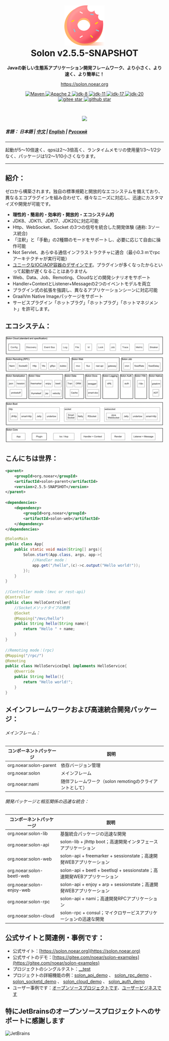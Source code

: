 <h1 align="center" style="text-align:center;">
<img src="solon_icon.png" width="128" />
<br />
Solon v2.5.5-SNAPSHOT
</h1>
<p align="center">
	<strong>Javaの新しい生態系アプリケーション開発フレームワーク、より小さく、より速く、より簡単に！</strong>
</p>
<p align="center">
	<a href="https://solon.noear.org/">https://solon.noear.org</a>
</p>

<p align="center">
    <a target="_blank" href="https://central.sonatype.com/search?q=org.noear%2520solon-parent">
        <img src="https://img.shields.io/maven-central/v/org.noear/solon.svg?label=Maven%20Central" alt="Maven" />
    </a>
    <a target="_blank" href="https://www.apache.org/licenses/LICENSE-2.0.txt">
		<img src="https://img.shields.io/:License-Apache2-blue.svg" alt="Apache 2" />
	</a>
    <a target="_blank" href="https://www.oracle.com/java/technologies/javase/javase-jdk8-downloads.html">
		<img src="https://img.shields.io/badge/JDK-8-green.svg" alt="jdk-8" />
	</a>
    <a target="_blank" href="https://www.oracle.com/java/technologies/javase/jdk11-archive-downloads.html">
		<img src="https://img.shields.io/badge/JDK-11-green.svg" alt="jdk-11" />
	</a>
    <a target="_blank" href="https://www.oracle.com/java/technologies/javase/jdk17-archive-downloads.html">
		<img src="https://img.shields.io/badge/JDK-17-green.svg" alt="jdk-17" />
	</a>
    <a target="_blank" href="https://www.oracle.com/java/technologies/javase/jdk20-archive-downloads.html">
		<img src="https://img.shields.io/badge/JDK-20-green.svg" alt="jdk-20" />
	</a>
    <br />
    <a target="_blank" href='https://gitee.com/noear/solon/stargazers'>
		<img src='https://gitee.com/noear/solon/badge/star.svg' alt='gitee star'/>
	</a>
    <a target="_blank" href='https://github.com/noear/solon/stargazers'>
		<img src="https://img.shields.io/github/stars/noear/solon.svg?logo=github" alt="github star"/>
	</a>
</p>

<br/>
<p align="center">
	<a href="https://jq.qq.com/?_wv=1027&k=kjB5JNiC">
	<img src="https://img.shields.io/badge/QQ交流群-22200020-orange"/></a>
</p>

##### 言語： 日本語 | [中文](README.md) | [English](README_EN.md) | [Русский](README_RU.md)

<hr />

起動が5～10倍速く、qpsは2～3倍高く、ランタイムメモリの使用量1/3〜1/2少なく、パッケージは1/2～1/10小さくなります。

<hr />

## 紹介：

ゼロから構築されます。独自の標準規範と開放的なエコシステムを備えており、異なるエコプラグインを組み合わせて、様々なニーズに対応し、迅速にカスタマイズや開発が可能です。

* **理性的・簡易的・効率的・開放的・エコシステム的**
* JDK8、JDK11、JDK17、JDK20に対応可能
* Http、WebSocket、Socket の3つの信号を統合した開発体験 (通称: 3ソース統合)
* 「注釈」と「手動」の2種類のモードをサポートし、必要に応じて自由に操作可能
* Not Servlet、あらゆる通信インフラストラクチャに適合（最小0.3 mでrpcアーキテクチャが実行可能）
* [ユニークなIOC/AOP容器のデザインです](https://solon.noear.org/article/241)。プラグインが多くなったからといって起動が遅くなることはありません
* Web、Data、Job、Remoting、Cloudなどの開発シナリオをサポート
* Handler+ContextとListener+Messageの2つのイベントモデルを両立
* プラグイン式の拡張を強調し、異なるアプリケーションシーンに対応可能
* GraalVm Native Imageパッケージをサポート
* サービスプラグイン「ホットプラグ」「ホットプラグ」「ホットマネジメント」を許可します。


## エコシステム：

<img src="solon_schema.png" width="700" />

## こんにちは世界：

```xml
<parent>
    <groupId>org.noear</groupId>
    <artifactId>solon-parent</artifactId>
    <version>2.5.5-SNAPSHOT</version>   
</parent>

<dependencies>
    <dependency>
        <groupId>org.noear</groupId>
        <artifactId>solon-web</artifactId>
    </dependency>
</dependencies>
```

```java
@SolonMain
public class App{
    public static void main(String[] args){
        Solon.start(App.class, args, app->{
            //Handler mode：
            app.get("/hello",(c)->c.output("Hello world!"));
        });
    }
}

//Controller mode：(mvc or rest-api)
@Controller
public class HelloController{
    //Socketメソッドタイプの修飾
    @Socket
    @Mapping("/mvc/hello")
    public String hello(String name){
        return "Hello " + name;
    }
}

//Remoting mode：(rpc)
@Mapping("/rpc/")
@Remoting
public class HelloServiceImpl implements HelloService{
    @Override
    public String hello(){
        return "Hello world!";
    }
}
```


## メインフレームワークおよび高速統合開発パッケージ：

###### メインフレーム：

| コンポーネントパッケージ                    | 説明                          |
|------------------------|-----------------------------|
| org.noear:solon-parent | 依存バージョン管理                      |
| org.noear:solon        | メインフレーム                         |
| org.noear:nami         | 随伴フレームワーク（solon remotingのクライアントとして） |

###### 開発パッケージと相互関係の迅速な統合：

| コンポーネントパッケージ                       | 説明                                                          |
|---------------------------|-------------------------------------------------------------|
| org.noear:solon-lib       | 基盤統合パッケージの迅速な開発                                             |
| org.noear:solon-api       | solon-lib + jlhttp boot；高速開発インタフェースアプリケーション                 |
| org.noear:solon-web       | solon-api + freemarker + sessionstate；高速開発WEBアプリケーション       |
| org.noear:solon-beetl-web | solon-api + beetl + beetlsql + sessionstate；高速開発WEBアプリケーション |
| org.noear:solon-enjoy-web | solon-api + enjoy + arp + sessionstate；高速開発WEBアプリケーション      |
| org.noear:solon-rpc       | solon-api + nami；高速開発RPCアプリケーション                            |
| org.noear:solon-cloud     | solon-rpc + consul；マイクロサービスアプリケーションの迅速な開発                                |


## 公式サイトと関連例・事例です：

* 公式サイト：[https://solon.noear.org](https://solon.noear.org)
* 公式サイトのデモ：[https://gitee.com/noear/solon-examples](https://gitee.com/noear/solon-examples)
* プロジェクトのシングルテスト：[__test](./__test/) 
* プロジェクトの詳細機能の例：[solon_api_demo](https://gitee.com/noear/solon_api_demo)  、 [solon_rpc_demo](https://gitee.com/noear/solon_rpc_demo) 、 [solon_socketd_demo](https://gitee.com/noear/solon_socketd_demo) 、 [solon_cloud_demo](https://gitee.com/noear/solon_cloud_demo) 、 [solon_auth_demo](https://gitee.com/noear/solon_auth_demo)
* ユーザー事例です：[オープンソースプロジェクトです](https://solon.noear.org/article/555)、[ユーザービジネスです](https://solon.noear.org/article/cases)


## 特にJetBrainsのオープンソースプロジェクトへのサポートに感謝します

<a href="https://jb.gg/OpenSourceSupport">
  <img src="https://user-images.githubusercontent.com/8643542/160519107-199319dc-e1cf-4079-94b7-01b6b8d23aa6.png" align="left" height="100" width="100"  alt="JetBrains">
</a>


